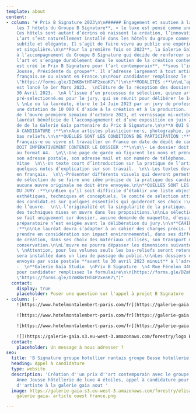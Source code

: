 ```yaml
---
template: about
content:
- column: "# Prix B Signature 2023\n\n###### Engagement et soutien à la création contemporaine\n\n**Dans
    les 7 hôtels du Groupe B Signature**, « le luxe est pensé comme une émotion».
    Ces hôtels sont autant d’écrins où naissent la création, l’innovation et la poésie.
    L’art s’est naturellement installé dans les hôtels du groupe comme une signature
    subtile et élégante. Il s’agit de faire vivre au public une expérience sensible
    et singulière.\n\n**Pour la première fois en 2023**, la Galerie Gaïa participe
    à l’accompagnement du Groupe B Signature qui décide de renforcer son lien avec
    l’art et s’engage durablement dans le soutien de la création contemporaine.\n\n**Ainsi
    est créé le Prix B Signature pour l’art contemporain**, **sous l’impulsion d’Anne
    Jousse, Présidente du groupe**. Il s’adresse largement à tout artiste plasticien.ne
    français.se ou vivant en France.\n\nPour candidater remplissez le formulaire  \n[https://forms.gle/DZmKBvtHT4P2xeaK7](https://forms.gle/DZmKBvtHT4P2xeaK7
    \"https://forms.gle/DZmKBvtHT4P2xeaK7\")\n\n**MODALITÉS :**\n\nL’appel à candidature
    est lancé le 1er Mars 2023.  \nClôture de la réception des dossiers papier le
    30 Avril 2023.  \nA l’issue d’un processus de sélection, quinze artistes sont
    pré-selectionné.es pour le jury, qui se réunit pour délibérer le 14 Juin 2023.
    \ \nLe ou la lauréate, élu·e le 14 Juin 2023 par un jury de professionnels, reçoit
    une dotation de 10 000 € d’aide à la création et à la production.  \nLivraison
    de l’œuvre première semaine d'octobre 2023, et vernissage mi-octobre 2023.\n\nL’artiste
    lauréat bénéficie de l’accompagnement et d’une exposition en juin 2024, au sein
    de de la Galerie Gaïa partenaire du Prix B Signature.\n\n**A QUI S'ADRESSE L'APPEL
    À CANDIDATURE :**\n\nAux artistes plasticien·ne·s, photographie, peinture, sculpture
    bas reliefs.\n\n**QUELLES SONT LES CONDITIONS DE PARTICIPATION :**\n\n\\-Être
    Français·e ou vivre et travailler en France en date du dépôt de candidature.\n\n**QUE
    DOIT IMPÉRATIVEMENT CONTENIR LE DOSSIER :**\n\n\\- Le dossier doit être présenté
    au format A4.  \n\\-Une page de garde où figurent les noms et prénoms du candidat·e,
    son adresse postale, son adresse mail et son numéro de téléphone.  \n\\-Un Curriculum
    Vitae  \n\\-Un texte court d’introduction sur la pratique de l’artiste ainsi que
    quelques notes d’explication sur son travail.  \n\\-Les textes devront être rédigés
    en français.  \n\\-Présenter différents visuels qui devront permettre au comité
    de sélection de se faire une idée précise de la pratique des candidat.e.s\n\nAttention,
    aucune œuvre originale ne doit être envoyée.\n\n**QUELLES SONT LES ATTENTES ARTISTIQUES
    DU JURY :**\n\nBien qu’il soit difficile d’établir une liste objective de critères
    esthétiques, techniques et conceptuels, le comité de sélection attire l’attention
    des candidat.es sur quelques essentiels qui guideront ses choix :\n\n\\-l’éco-conception
    de l’œuvre.  \n\\-l’originalité et la singularité de la pratique.  \n\\-la maîtrise
    des techniques mises en œuvre dans les propositions.\n\nLa sélection du lauréat.e
    se fait uniquement sur dossier, aucune demande de maquette, d’esquisse ou de dessin
    préparatoire n’est exigée avant la délibération du jury.\n\n**CAHIER DES CHARGES
    :**\n\nLe lauréat devra s’adapter à un cahier des charges précis. L’œuvre devra
    prendre en considération son impact environnemental, dans ses différentes étapes
    de création, dans ses choix des matériaux utilisés, son transport mais aussi sa
    conservation.\n\nL’œuvre ne pourra dépasser les dimensions suivantes: 200x127cm.
    \ \nAttention, pour les volumes seuls les bas-reliefs seront retenus.  \nL’œuvre
    sera installée dans un lieu de passage du public.\n\nLes dossiers devront être
    envoyés par voie postale **avant le 30 avril 2023 minuit** à l’adresse suivante
    :  \n**Galerie Gaïa Studio  \nPrix B Signature  \n4 Rue Fénelon 44000 Nantes**\n\n**RAPPEL**
    pour candidater remplissez le formulaire\n\n[https://forms.gle/DZmKBvtHT4P2xeaK7](https://forms.gle/DZmKBvtHT4P2xeaK7
    \"https://forms.gle/DZmKBvtHT4P2xeaK7\")"
  contact:
    display: true
    placeholder: Poser une question sur l'appel à projet B Signature
- column: |-
    ![https://www.hotelmontalembert-paris.com/fr](https://galerie-gaia.s3.eu-west-3.amazonaws.com/forestry/galerie gaia - hotel montalembert-entree-003.jpg "hotel montalembert")

    ![https://www.hotelmontalembert-paris.com/fr](https://galerie-gaia.s3.eu-west-3.amazonaws.com/forestry/galerie gaia - hotel montalembert-Montalembert-J2-0616-23121_retoucheFA copie.jpg "hotel montalembert")

    ![https://www.hotelmontalembert-paris.com/fr](https://galerie-gaia.s3.eu-west-3.amazonaws.com/forestry/Capture d’écran 2023-03-10 à 15.46.11.png "hotel montalembert manuel merida")Œuvre de Manuel Merida installée dans le hall de l'Hôtel Montalembert Paris

    ![](https://galerie-gaia.s3.eu-west-3.amazonaws.com/forestry/logo B Signature.jpg)[https://bsignaturehotels.com/fr](https://bsignaturehotels.com/fr "https://bsignaturehotels.com/fr")
  contact:
    placeholder: Un message à nous adresser ?
seo:
  title: 'B Signature groupe hotellier nantais groupe Besse hotellerie de luxe '
  heading: Appel à candidature
  type: website
  description: 'Création d''un prix d''art contemporain avec le groupe nantais B Signature
    Anne Jousse hôtellerie de luxe 4 étoiles, appel à candidature pour une residence
    d''artiste à la galerie gaia aout '
  image: https://galerie-gaia.s3.eu-west-3.amazonaws.com/forestry/elisabeth givre-
    galerie gaia- article ouest france.png

---
```


